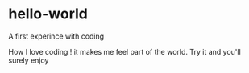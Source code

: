 # hello-world
A first experince with coding

How I love coding ! it makes me feel part of the world. Try it and you'll surely enjoy
